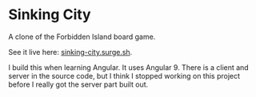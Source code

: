 # Sinking City
A clone of the Forbidden Island board game.

See it live here: [sinking-city.surge.sh](https://sinking-city.surge.sh).

I build this when learning Angular. It uses Angular 9. There is a client and server in the source code, but I think I stopped working on this project before I really got the server part built out.
